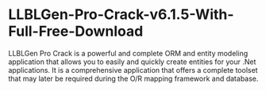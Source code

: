 # LLBLGen-Pro-Crack-v6.1.5-With-Full-Free-Download
LLBLGen Pro Crack is a powerful and complete ORM and entity modeling application that allows you to easily and quickly create entities for your .Net applications. It is a comprehensive application that offers a complete toolset that may later be required during the O/R mapping framework and database.
